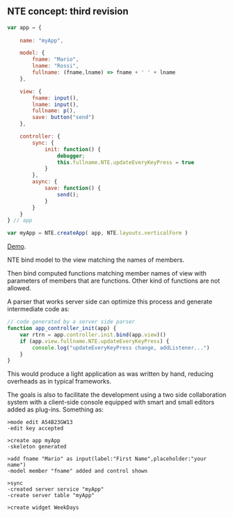 ## NTE concept: third revision

```javascript
var app = {
    
    name: "myApp",

    model: { 
        fname: "Mario", 
        lname: "Rossi", 
        fullname: (fname,lname) => fname + ' ' + lname
    },

    view: {
        fname: input(),
        lname: input(),
        fullname: p(),
        save: button("send")
    },

    controller: {
        sync: {
            init: function() {
                debugger;
                this.fullname.NTE.updateEveryKeyPress = true
            }
        },
        async: {
            save: function() {
                send();
            }
        }
    }
} // app

var myApp = NTE.createApp( app, NTE.layouts.verticalForm )
```

[Demo]("src/mvc-nte.html").

NTE bind model to the view matching the names of members.

Then bind computed functions matching member names of view with parameters of members that are functions. Other kind of functions are not allowed.

A parser that works server side can optimize this process and generate intermediate code as: 

```javascript
// code generated by a server side parser 
function app_controller_init(app) {
    var rtrn = app.controller.init.bind(app.view)()
    if (app.view.fullname.NTE.updateEveryKeyPress) {
        console.log("updateEveryKeyPress change, addListener...")
    }
}
```

This would produce a light application as was written by hand, reducing overheads as in typical frameworks.

The goals is also to facilitate the development using a two side collaboration system with a client-side console equipped with smart and small editors added as plug-ins. Something as:

```
>mode edit A54B23GW13
-edit key accepted

>create app myApp
-skeleton generated

>add fname "Mario" as input(label:"First Name",placeholder:"your name") 
-model member "fname" added and control shown

>sync
-created server service "myApp"
-create server table "myApp"

>create widget WeekDays
```

